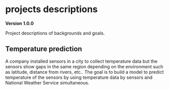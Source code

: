# projects descriptions

**Version 1.0.0**

Project descriptions of backgrounds and goals. 

## Temperature prediction

A company installed sensors in a city to collect temperature data but the sensors show gaps in the same region depending on the environment such as latitude, distance from rivers, etc.. The goal is to build a model to predict temperature of the sensors by using temperature data by sensors and National Weather Service simultaneous. 
